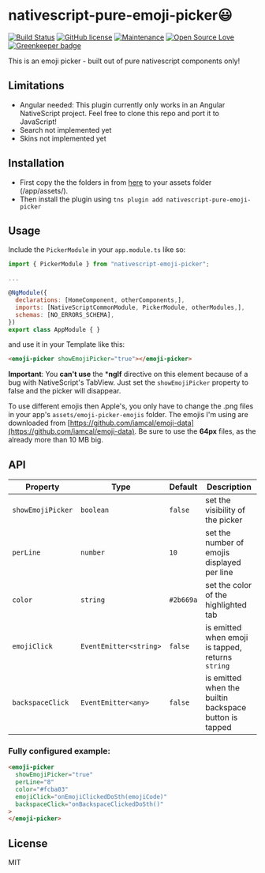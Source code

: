 # nativescript-pure-emoji-picker😃

[![Build Status](https://travis-ci.org/hrueger/nativescript-pure-emoji-picker.svg?branch=master)](https://travis-ci.org/hrueger/nativescript-pure-emoji-picker) [![GitHub license](https://img.shields.io/github/license/Naereen/StrapDown.js.svg)](https://github.com/hrueger/nativescript-pure-emoji-picker/blob/master/LICENSE) [![Maintenance](https://img.shields.io/badge/Maintained-yes-green.svg)](https://github.com/hrueger/nativescript-pure-emoji-picker/graphs/commit-activity) [![Open Source Love](https://badges.frapsoft.com/os/v1/open-source.png?v=103)](https://github.com/hrueger/nativescript-pure-emoji-picker/) [![Greenkeeper badge](https://badges.greenkeeper.io/hrueger/nativescript-pure-emoji-picker.svg)](https://greenkeeper.io/)

This is an emoji picker - built out of pure nativescript components only!

## Limitations

- Angular needed: This plugin currently only works in an Angular NativeScript project. Feel free to clone this repo and port it to JavaScript!
- Search not implemented yet
- Skins not implemented yet

## Installation

- First copy the the folders in from [here](https://github.com/hrueger/nativescript-pure-emoji-picker/tree/master/app/assets/) to your assets folder (/app/assets/).
- Then install the plugin using `tns plugin add nativescript-pure-emoji-picker`

## Usage 

Include the `PickerModule` in your `app.module.ts` like so:
```javascript
import { PickerModule } from "nativescript-emoji-picker";

...

@NgModule({
  declarations: [HomeComponent, otherComponents,],
  imports: [NativeScriptCommonModule, PickerModule, otherModules,],
  schemas: [NO_ERRORS_SCHEMA],
})
export class AppModule { }
```
and use it in your Template like this:

```html
<emoji-picker showEmojiPicker="true"></emoji-picker>
```

**Important**: You **can't use** the  ***ngIf** directive on this element because of a bug with NativeScript's TabView. Just set the `showEmojiPicker` property to false and the picker will disappear.

To use different emojis then Apple's, you only have to change the .png files in your app's `assets/emoji-picker-emojis` folder. The emojis I'm using are downloaded from [https://github.com/iamcal/emoji-data](https://github.com/iamcal/emoji-data).
  Be sure to use the **64px** files, as the already more than 10 MB big.

## API

    
| Property | Type | Default | Description |
| --- | --- | --- | --- |
| `showEmojiPicker` | `boolean` | `false` | set the visibility of the picker |
| `perLine` | `number` | `10` | set the number of emojis displayed per line |
| `color` | `string` | `#2b669a` | set the color of the highlighted tab |
| `emojiClick` | `EventEmitter<string>` | `false` | is emitted when emoji is tapped, returns `string` |
| `backspaceClick` | `EventEmitter<any>` | `false` | is emitted when the builtin backspace button is tapped |

### Fully configured example:
```html
<emoji-picker
  showEmojiPicker="true"
  perLine="8"
  color="#fcba03"
  emojiClick="onEmojiClickedDoSth(emojiCode)"
  backspaceClick="onBackspaceClickedDoSth()"
>
</emoji-picker>
```

## License

MIT
